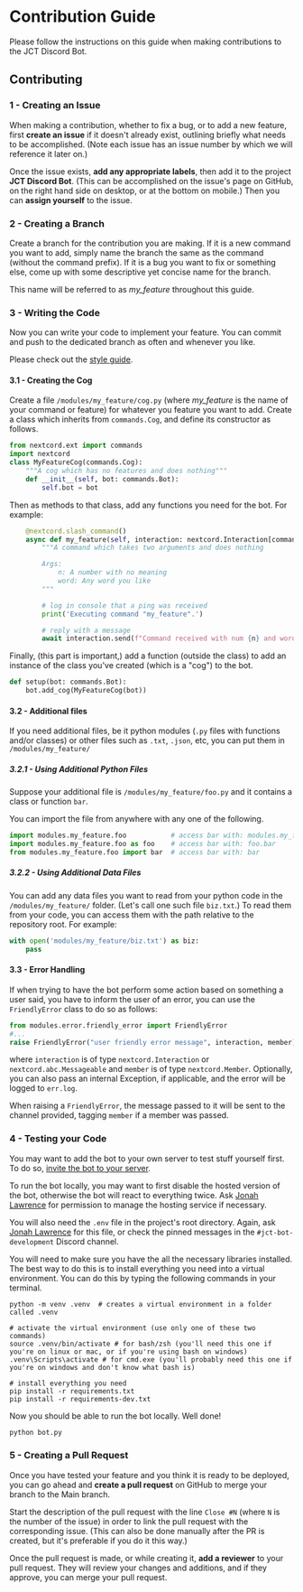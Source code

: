 # Contribution Guide

Please follow the instructions on this guide when making contributions to the JCT Discord Bot.

## Contributing

### 1 - Creating an Issue

When making a contribution, whether to fix a bug, or to add a new feature, first **create an issue** if it doesn't already exist, outlining briefly what needs to be accomplished. (Note each issue has an issue number by which we will reference it later on.)

Once the issue exists, **add any appropriate labels**, then add it to the project **JCT Discord Bot**. (This can be accomplished on the issue's page on GitHub, on the right hand side on desktop, or at the bottom on mobile.) Then you can **assign yourself** to the issue.

### 2 - Creating a Branch

Create a branch for the contribution you are making. If it is a new command you want to add, simply name the branch the same as the command (without the command prefix). If it is a bug you want to fix or something else, come up with some descriptive yet concise name for the branch.

This name will be referred to as _my_feature_ throughout this guide.

### 3 - Writing the Code

Now you can write your code to implement your feature. You can commit and push to the dedicated branch as often and whenever you like.

Please check out the [style guide](style_guide.md).

#### 3.1 - Creating the Cog

Create a file `/modules/my_feature/cog.py` (where _my_feature_ is the name of your command or feature) for whatever you feature you want to add. Create a class which inherits from `commands.Cog`, and define its constructor as follows.

```py
from nextcord.ext import commands
import nextcord
class MyFeatureCog(commands.Cog):
	"""A cog which has no features and does nothing"""
	def __init__(self, bot: commands.Bot):
		self.bot = bot
```

Then as methods to that class, add any functions you need for the bot. For example:

```py
	@nextcord.slash_command()
	async def my_feature(self, interaction: nextcord.Interaction[commands.Bot], n: int, word: str):
		"""A command which takes two arguments and does nothing

		Args:
			n: A number with no meaning
			word: Any word you like
		"""

		# log in console that a ping was received
		print('Executing command "my_feature".')

		# reply with a message
		await interaction.send(f"Command received with num {n} and word {word}.")
```

Finally, (this part is important,) add a function (outside the class) to add an instance of the class you've created (which is a "cog") to the bot.

```py
def setup(bot: commands.Bot):
	bot.add_cog(MyFeatureCog(bot))
```

#### 3.2 - Additional files

If you need additional files, be it python modules (`.py` files with functions and/or classes) or other files such as `.txt`, `.json`, etc, you can put them in `/modules/my_feature/`

##### 3.2.1 - Using Additional Python Files

Suppose your additional file is `/modules/my_feature/foo.py` and it contains a class or function `bar`.

You can import the file from anywhere with any one of the following.

```py
import modules.my_feature.foo           # access bar with: modules.my_feature.foo.bar
import modules.my_feature.foo as foo    # access bar with: foo.bar
from modules.my_feature.foo import bar  # access bar with: bar
```

##### 3.2.2 - Using Additional Data Files

You can add any data files you want to read from your python code in the `/modules/my_feature/` folder. (Let's call one such file `biz.txt`.) To read them from your code, you can access them with the path relative to the repository root. For example:

```py
with open('modules/my_feature/biz.txt') as biz:
	pass
```

#### 3.3 - Error Handling

If when trying to have the bot perform some action based on something a user said, you have to inform the user of an error, you can use the `FriendlyError` class to do so as follows:

```py
from modules.error.friendly_error import FriendlyError
#...
raise FriendlyError("user friendly error message", interaction, member)
```

where `interaction` is of type `nextcord.Interaction` or `nextcord.abc.Messageable` and `member` is of type `nextcord.Member`. Optionally, you can also pass an internal Exception, if applicable, and the error will be logged to `err.log`.

When raising a `FriendlyError`, the message passed to it will be sent to the channel provided, tagging `member` if a member was passed.

### 4 - Testing your Code

You may want to add the bot to your own server to test stuff yourself first. To do so, [invite the bot to your server](https://discord.com/api/oauth2/authorize?client_id=796039233789100053&permissions=8&scope=bot).

To run the bot locally, you may want to first disable the hosted version of the bot, otherwise the bot will react to everything twice. Ask [Jonah Lawrence](https://github.com/DenverCoder1) for permission to manage the hosting service if necessary.

You will also need the `.env` file in the project's root directory. Again, ask [Jonah Lawrence](https://github.com/DenverCoder1) for this file, or check the pinned messages in the `#jct-bot-development` Discord channel.

You will need to make sure you have the all the necessary libraries installed. The best way to do this is to install everything you need into a virtual environment. You can do this by typing the following commands in your terminal.

```
python -m venv .venv  # creates a virtual environment in a folder called .venv

# activate the virtual environment (use only one of these two commands)
source .venv/bin/activate # for bash/zsh (you'll need this one if you're on linux or mac, or if you're using bash on windows)
.venv\Scripts\activate # for cmd.exe (you'll probably need this one if you're on windows and don't know what bash is)

# install everything you need
pip install -r requirements.txt
pip install -r requirements-dev.txt
```

Now you should be able to run the bot locally. Well done!

```sh
python bot.py
```

### 5 - Creating a Pull Request

Once you have tested your feature and you think it is ready to be deployed, you can go ahead and **create a pull request** on GitHub to merge your branch to the Main branch.

Start the description of the pull request with the line `Close #N` (where `N` is the number of the issue) in order to link the pull request with the corresponding issue. (This can also be done manually after the PR is created, but it's preferable if you do it this way.)

Once the pull request is made, or while creating it, **add a reviewer** to your pull request. They will review your changes and additions, and if they approve, you can merge your pull request.
